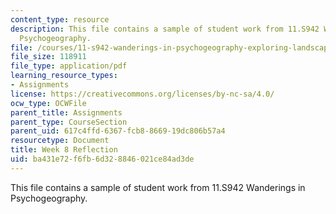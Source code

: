 ```yaml
---
content_type: resource
description: This file contains a sample of student work from 11.S942 Wanderings in
  Psychogeography.
file: /courses/11-s942-wanderings-in-psychogeography-exploring-landscapes-of-history-biography-memory-culture-nature-poetry-surreality-fantasy-and-madness-fall-2020/ba431e72f6fb6d328846021ce84ad3de_MIT11_s942f20_shao8.pdf
file_size: 118911
file_type: application/pdf
learning_resource_types:
- Assignments
license: https://creativecommons.org/licenses/by-nc-sa/4.0/
ocw_type: OCWFile
parent_title: Assignments
parent_type: CourseSection
parent_uid: 617c4ffd-6367-fcb8-8669-19dc806b57a4
resourcetype: Document
title: Week 8 Reflection
uid: ba431e72-f6fb-6d32-8846-021ce84ad3de
---
```

This file contains a sample of student work from 11.S942 Wanderings in Psychogeography.